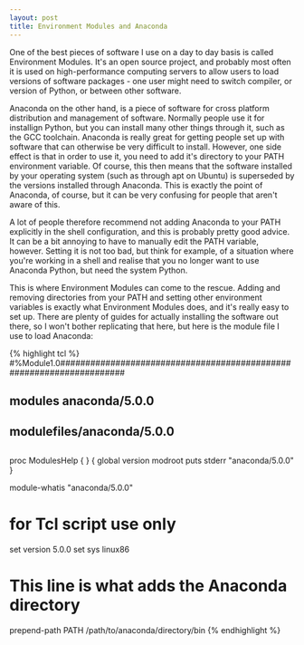 ```yaml
---
layout: post
title: Environment Modules and Anaconda
---
```


One of the best pieces of software I use on a day to day basis is called Environment Modules. It's an open source project, and probably most often it is used on high-performance computing servers to allow users to load versions of software packages - one user might need to switch compiler, or version of Python, or between other software.

Anaconda on the other hand, is a piece of software for cross platform distribution and management of software. Normally people use it for installign Python, but you can install many other things through it, such as the GCC toolchain. Anaconda is really great for getting people set up with software that can otherwise be very difficult to install. However, one side effect is that in order to use it, you need to add it's directory to your PATH environment variable. Of course, this then means that the software installed by your operating system (such as through apt on Ubuntu) is superseded by the versions installed through Anaconda. This is exactly the point of Anaconda, of course, but it can be very confusing for people that aren't aware of this.

A lot of people therefore recommend not adding Anaconda to your PATH explicitly in the shell configuration, and this is probably pretty good advice. It can be a bit annoying to have to manually edit the PATH variable, however. Setting it is not too bad, but think for example, of a situation where you're working in a shell and realise that you no longer want to use Anaconda Python, but need the system Python.

This is where Environment Modules can come to the rescue. Adding and removing directories from your PATH and setting other environment variables is exactly what Environment Modules does, and it's really easy to set up. There are plenty of guides for actually installing the software out there, so I won't bother replicating that here, but here is the module file I use to load Anaconda:

{% highlight tcl %}
#%Module1.0#####################################################################
##
## modules anaconda/5.0.0
##
## modulefiles/anaconda/5.0.0
##
proc ModulesHelp { } {
        global version modroot
        puts stderr "anaconda/5.0.0"
}

module-whatis   "anaconda/5.0.0"

# for Tcl script use only    
set     version         5.0.0
set     sys             linux86
# This line is what adds the Anaconda directory
prepend-path    PATH            /path/to/anaconda/directory/bin
{% endhighlight %}
